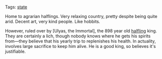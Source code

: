 Tags: [state](States)

Home to agrarian halflings. Very relaxing country, pretty despite being quite arid. Decent art, very kind people. Like hobbits. 

However, ruled over by [Ulyas, the Immortal], the 898 year old [halfling](Halflings) king. They are certainly a lich, though nobody knows where he gets his spirits from—they believe that his yearly trip to <some poi> replenishes his health. In actuality, involves large sacrifice to keep him alive. He is a good king, so believes it's justifiable.